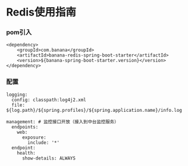# Redis使用指南
### pom引入
    <dependency>
        <groupId>com.banana</groupId>
        <artifactId>banana-redis-spring-boot-starter</artifactId>
        <version>${banana-spring-boot-starter.version}</version>
    </dependency>

### 配置
    logging:
      config: classpath:log4j2.xml
      file: ${log.path}/${spring.profiles}/${spring.application.name}/info.log
    
    management: # 监控接口开放（接入到中台监控服务）
      endpoints:
        web:
          exposure:
            include: '*'
      endpoint:
        health:
          show-details: ALWAYS 